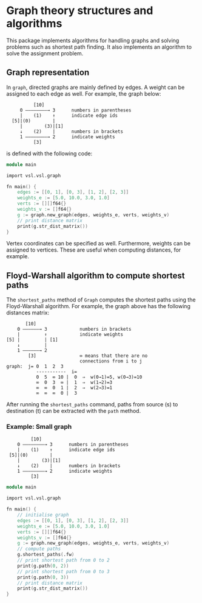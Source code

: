 # Graph theory structures and algorithms

This package implements algorithms for handling graphs and solving problems such as shortest path
finding. It also implements an algorithm to solve the assignment problem.

## Graph representation

In `graph`, directed graphs are mainly defined by edges. A weight can be assigned to each edge as
well. For example, the graph below:

```
          [10]
     0 ––––––––→ 3      numbers in parentheses
     |    (1)    ↑      indicate edge ids
  [5]|(0)        |
     |        (3)|[1]
     ↓    (2)    |      numbers in brackets
     1 ––––––––→ 2      indicate weights
          [3]
```

is defined with the following code:

```v
module main

import vsl.vsl.graph

fn main() {
	edges := [[0, 1], [0, 3], [1, 2], [2, 3]]
	weights_e := [5.0, 10.0, 3.0, 1.0]
	verts := [][]f64{}
	weights_v := []f64{}
	g := graph.new_graph(edges, weights_e, verts, weights_v)
	// print distance matrix
	print(g.str_dist_matrix())
}
```

Vertex coordinates can be specified as well. Furthermore, weights can be assigned to vertices. These
are useful when computing distances, for example.

## Floyd-Warshall algorithm to compute shortest paths

The `shortest_paths` method of `Graph` computes the shortest paths using the Floyd-Warshall
algorithm. For example, the graph above has the following distances matrix:

```
       [10]
    0 ––––––→ 3            numbers in brackets
    |         ↑            indicate weights
[5] |         | [1]
    ↓         |
    1 ––––––→ 2
        [3]                ∞ means that there are no
                           connections from i to j
graph:  j= 0  1  2  3
           -----------  i=
           0  5  ∞ 10 |  0  ⇒  w(0→1)=5, w(0→3)=10
           ∞  0  3  ∞ |  1  ⇒  w(1→2)=3
           ∞  ∞  0  1 |  2  ⇒  w(2→3)=1
           ∞  ∞  ∞  0 |  3
```

After running the `shortest_paths` command,
paths from source (s) to destination (t) can be extracted
with the `path` method.

### Example: Small graph

```
         [10]
    0 ––––––––→ 3      numbers in parentheses
    |    (1)    ↑      indicate edge ids
 [5]|(0)        |
    |        (3)|[1]
    ↓    (2)    |      numbers in brackets
    1 ––––––––→ 2      indicate weights
         [3]
```

```v
module main

import vsl.vsl.graph

fn main() {
	// initialise graph
	edges := [[0, 1], [0, 3], [1, 2], [2, 3]]
	weights_e := [5.0, 10.0, 3.0, 1.0]
	verts := [][]f64{}
	weights_v := []f64{}
	g := graph.new_graph(edges, weights_e, verts, weights_v)
	// compute paths
	g.shortest_paths(.fw)
	// print shortest path from 0 to 2
	print(g.path(0, 2))
	// print shortest path from 0 to 3
	print(g.path(0, 3))
	// print distance matrix
	print(g.str_dist_matrix())
}
```
